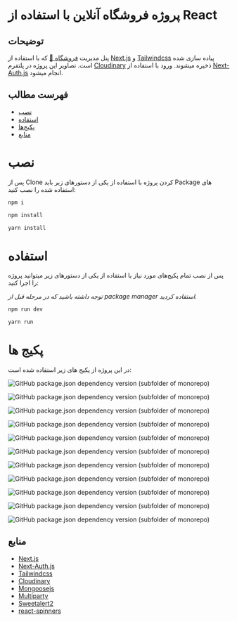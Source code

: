 # پروژه فروشگاه آنلاین با استفاده از  React


## توضیحات

پنل مدیریت [فروشگاه 🔗](https://ecommerce-nextjs-front.vercel.app/) که با استفاده از [Next.js](https://nextjs.org/) و [Tailwindcss](https://tailwindcss.com/) پیاده سازی شده است. تصاویر این پروژه در پلتفرم [Cloudinary](https://cloudinary.com/) ذخیره میشوند. ورود با استفاده از [Next-Auth.js](https://next-auth.js.org/) انجام میشود.

## فهرست مطالب


- [نصب](#نصب)
- [استفاده](#استفاده)
- [پکیج‌ها](#پکیج-ها)
- [منابع](#منابع)

# نصب

پس از Clone کردن پروژه با استفاده از یکی از دستورهای زیر باید Package های استفاده شده را نصب کنید:
```bash
npm i
```
```bash
npm install
```
```bash
yarn install
```

# استفاده

پس از نصب تمام پکیج‌های مورد نیاز با استفاده از یکی از دستورهای زیر میتوانید پروژه را اجرا کنید:

*توجه داشته باشید که در مرحله قبل از package manager استفاده کردید.*

```bash
npm run dev
```
```bash
yarn run
```

# پکیج ها

در این پروژه از پکیج های زیر استفاده شده است:

![GitHub package.json dependency version (subfolder of monorepo)](https://img.shields.io/github/package-json/dependency-version/smahmoodh/ecommerce-admin/next)

![GitHub package.json dependency version (subfolder of monorepo)](https://img.shields.io/github/package-json/dependency-version/smahmoodh/ecommerce-admin/react)

![GitHub package.json dependency version (subfolder of monorepo)](https://img.shields.io/github/package-json/dependency-version/smahmoodh/ecommerce-admin/next-auth)

![GitHub package.json dependency version (subfolder of monorepo)](https://img.shields.io/github/package-json/dependency-version/smahmoodh/ecommerce-admin/tailwindcss)

![GitHub package.json dependency version (subfolder of monorepo)](https://img.shields.io/github/package-json/dependency-version/smahmoodh/ecommerce-admin/%40cloudinary%2Freact)

![GitHub package.json dependency version (subfolder of monorepo)](https://img.shields.io/github/package-json/dependency-version/smahmoodh/ecommerce-admin/mongoose)

![GitHub package.json dependency version (subfolder of monorepo)](https://img.shields.io/github/package-json/dependency-version/smahmoodh/ecommerce-admin/multiparty)

![GitHub package.json dependency version (subfolder of monorepo)](https://img.shields.io/github/package-json/dependency-version/smahmoodh/ecommerce-admin/axios)

![GitHub package.json dependency version (subfolder of monorepo)](https://img.shields.io/github/package-json/dependency-version/smahmoodh/ecommerce-admin/react-sortablejs)

![GitHub package.json dependency version (subfolder of monorepo)](https://img.shields.io/github/package-json/dependency-version/smahmoodh/ecommerce-admin/react-spinners)

![GitHub package.json dependency version (subfolder of monorepo)](https://img.shields.io/github/package-json/dependency-version/smahmoodh/ecommerce-admin/sweetalert2)

## منابع

- [Next.js](https://nextjs.org/)
- [Next-Auth.js](https://next-auth.js.org/)
- [Tailwindcss](https://tailwindcss.com/)
- [Cloudinary](https://cloudinary.com/)
- [Mongoosejs](https://mongoosejs.com/)
- [Multiparty](https://www.npmjs.com/package/multiparty)
- [Sweetalert2](https://www.npmjs.com/package/sweetalert2)
- [react-spinners](https://www.npmjs.com/package/react-spinners)
